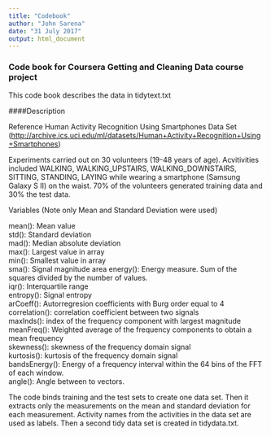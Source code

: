 ```yaml
---
title: "Codebook"
author: "John Sarena"
date: "31 July 2017"
output: html_document
---
```


### Code book for Coursera Getting and Cleaning Data course project

This code book describes the data in tidytext.txt

####Description

Reference Human Activity Recognition Using Smartphones Data Set (http://archive.ics.uci.edu/ml/datasets/Human+Activity+Recognition+Using+Smartphones)

Experiments carried out on 30 volunteers (19-48 years of age).  Acvitivities included WALKING, WALKING_UPSTAIRS, WALKING_DOWNSTAIRS, SITTING, STANDING, LAYING while wearing a smartphone (Samsung Galaxy S II) on the waist. 70% of the volunteers generated training data and 30% the test data. 

Variables (Note only Mean and Standard Deviation were used)

mean(): Mean value<br />
std(): Standard deviation<br />
mad(): Median absolute deviation <br />
max(): Largest value in array<br />
min(): Smallest value in array<br />
sma(): Signal magnitude area
energy(): Energy measure. Sum of the squares divided by the number of values. <br />
iqr(): Interquartile range <br />
entropy(): Signal entropy<br />
arCoeff(): Autorregresion coefficients with Burg order equal to 4<br />
correlation(): correlation coefficient between two signals<br />
maxInds(): index of the frequency component with largest magnitude<br />
meanFreq(): Weighted average of the frequency components to obtain a mean frequency<br />
skewness(): skewness of the frequency domain signal <br />
kurtosis(): kurtosis of the frequency domain signal <br />
bandsEnergy(): Energy of a frequency interval within the 64 bins of the FFT of each window.<br />
angle(): Angle between to vectors.<br />

The code binds training and the test sets to create one data set. Then it extracts only the measurements on the mean and standard deviation for each measurement.  Activity names from the activities in the data set are used as labels.  Then a second tidy data set is created in tidydata.txt.